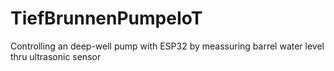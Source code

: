 # TiefBrunnenPumpeIoT
Controlling an deep-well pump with ESP32 by meassuring barrel water level thru ultrasonic sensor

